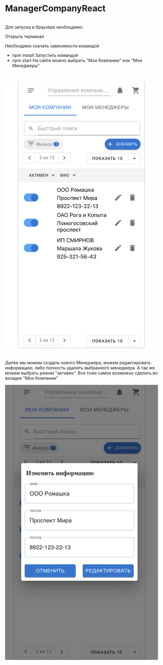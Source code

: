 # ManagerCompanyReact

<br>
Для запуска в браузере необходимо:

Открыть терминал

Необходимо скачать зависимости командой
- npm install
Запустить командой 
- npm start
На сайте можно выбрать "Мои Компании" или  "Мои Менеджеры"
<br>
</p>
<img width="740" alt="mainPage" src="./readme-img/1e.PNG">
<p>
<br>
Далее мы можем создать нового Менеджера, можем редактировать информацию, либо полность удалить выбранного менеджера. А так же можем выбрать режим "активен". Все тоже самое возможно сделать во вкладке "Мои Компании" 
</p>
<img width="740" alt="mainPage" src="./readme-img/2e.PNG">
<p>
